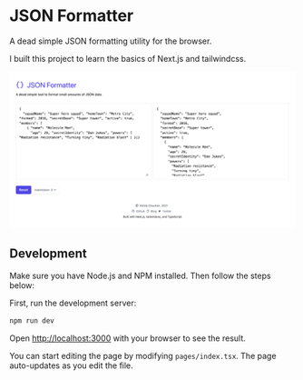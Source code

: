 # JSON Formatter

A dead simple JSON formatting utility for the browser.

I built this project to learn the basics of Next.js and tailwindcss.

![Screenshot](./.github/assets/screenshot.png)

## Development

Make sure you have Node.js and NPM installed. Then follow the steps below:

First, run the development server:

```bash
npm run dev
```

Open [http://localhost:3000](http://localhost:3000) with your browser to see the result.

You can start editing the page by modifying `pages/index.tsx`. The page auto-updates as you edit the file.
